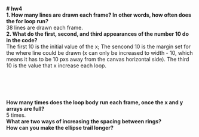 <b># hw4 </b> <br>
<b>1. How many lines are drawn each frame? In other words, how often does the for loop run?</b> <br>
38 lines are drawn each frame. <br>
<b>2. What do the first, second, and third appearances of the number 10 do in the code?</b><br>
The first 10 is the initial value of the x; The sencond 10 is the margin set for the where line could be drawn (x can only be increased to width - 10, which means it has to be 10 pxs away from the canvas horizontal side). The third 10 is the value that x increase each loop.<br>
<br>
<br>
<br>
<br>


<b>How many times does the loop body run each frame, once the x and y arrays are full?</b><br>
5 times. <br>
<b>What are two ways of increasing the spacing between rings?</b><br>
<b>How can you make the ellipse trail longer?</b><br>
